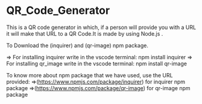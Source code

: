 # QR_Code_Generator
This is a QR code generator in which, if a person will provide you with a URL it will make that URL to a QR Code.It is made by using Node.js .

 To Download the (inquirer) and (qr-image) npm package.
  
   => For installing inquirer write in the vscode terminal: npm install inquirer 
   => For installing qr_image write in the vscode terminal: npm install qr-image    

To know more about npm package that we have used, use the URL provided:
  =>(https://www.npmjs.com/package/inquirer)  for inquirer npm package
  =>(https://www.npmjs.com/package/qr-image)  for qr-image npm package
